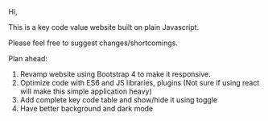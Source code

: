 Hi,

This is a key code value website built on plain Javascript. 

Please feel free to suggest changes/shortcomings.

Plan ahead:
1. Revamp website using Bootstrap 4 to make it responsive.
2. Optimize code with ES6 and JS libraries, plugins (Not sure if using react will make this simple application heavy)
3. Add complete key code table and show/hide it using toggle
4. Have better background and dark mode
